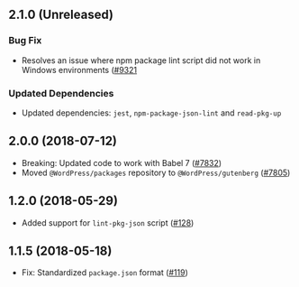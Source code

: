 ## 2.1.0 (Unreleased)

### Bug Fix

- Resolves an issue where npm package lint script did not work in Windows environments ([#9321](https://github.com/WordPress/gutenberg/pull/9321)

### Updated Dependencies

- Updated dependencies: `jest`, `npm-package-json-lint` and `read-pkg-up`


## 2.0.0 (2018-07-12)

- Breaking: Updated code to work with Babel 7 ([#7832](https://github.com/WordPress/gutenberg/pull/7832))
- Moved `@WordPress/packages` repository to `@WordPress/gutenberg` ([#7805](https://github.com/WordPress/gutenberg/pull/7805))

## 1.2.0 (2018-05-29)

- Added support for `lint-pkg-json` script ([#128](https://github.com/WordPress/packages/pull/128))

## 1.1.5 (2018-05-18)

- Fix: Standardized `package.json` format ([#119](https://github.com/WordPress/packages/pull/119))
